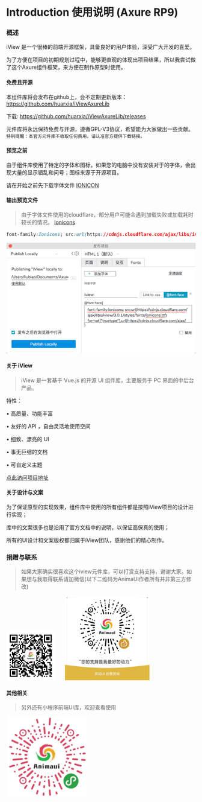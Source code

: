 # Introduction 使用说明 (Axure RP9)

### 概述

iView 是一个很棒的前端开源框架，具备良好的用户体验，深受广大开发的喜爱。

为了方便在项目的初期规划过程中，能够更直观的体现出项目结果，所以我尝试做了这个Axure组件框架，来方便在制作原型时使用。

#### 免费且开源

本组件库将会发布在github上，会不定期更新版本：https://github.com/huarxia/iViewAxureLib

下载: https://github.com/huarxia/iViewAxureLib/releases

元件库将永远保持免费与开源，遵循GPL-V3协议，希望能为大家做出一些贡献。`特别提醒：本官方元件库不收取任何费用，请认准官方提供下载链接。`

#### 预览之前

由于组件库使用了特定的字体和图标，如果您的电脑中没有安装对于的字体，会出现大量的显示错乱和问号；图标来源于开源项目。

请在开始之前先下载字体文件 [IONICON](http://oos.animaui.com/mini/fonts/ionicons.ttf)

#### 输出预览文件

> 由于字体文件使用的cloudflare，部分用户可能会遇到加载失败或加载耗时较长的情况。 [ionicons](https://www.ionicons.com/)

```css
font-family:Ionicons; src:url(https://cdnjs.cloudflare.com/ajax/libs/iview/3.0.1/styles/fonts/ionicons.ttf) format("truetype"),url(https://cdnjs.cloudflare.com/ajax/libs/iview/3.0.1/styles/fonts/ionicons.woff) format("woff"),url(https://cdnjs.cloudflare.com/ajax/libs/iview/3.0.1/styles/fonts/ionicons.svg#Ionicons) format("svg"); font-weight:400; font-style:normal
```
![](./images/u43.png)

#### 关于 iView

> iView 是一套基于 Vue.js 的开源 UI 组件库，主要服务于 PC 界面的中后台产品。

特性：

• 高质量、功能丰富

• 友好的 API ，自由灵活地使用空间

• 细致、漂亮的 UI

• 事无巨细的文档

• 可自定义主题

[点此访问项目地址](https://www.iviewui.com/docs/introduce)

#### 关于设计与文案

为了保证原型的实现效果，组件库中使用的所有组件都是按照iView项目的设计进行实现；

库中的文案很多也是沿用了官方文档中的说明，以保证高保真的使用；

所有的UI设计和文案版权都归属于iView团队，感谢他们的精心制作。

### 捐赠与联系

> 如果大家确实很喜欢这个iview元件库，可以打赏支持支持，谢谢大家。如果想与我取得联系请加微信(以下二维码为AnimaUI作者所有并非第三方修改)

<img width="130px" src="./images/u44.png"/>
<img width="225px" style="margin-left: 22px" src="./images/u45.png"/>

#### 其他相关

> 另外还有小程序前端UI库，欢迎查看使用

<img width="215px" src="./images/u48.png"/>


